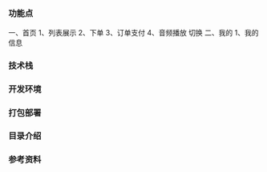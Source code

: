 ## 

### 功能点
一、首页
  1、列表展示
  2、下单
  3、订单支付
  4、音频播放 切换
二、我的
  1、我的信息 
   


### 技术栈



### 开发环境


### 打包部署



### 目录介绍
  

### 参考资料
